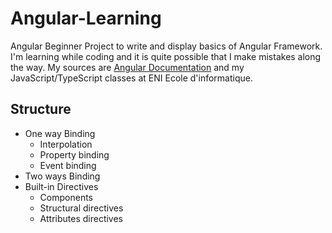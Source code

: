 # Angular-Learning
Angular Beginner Project to write and display basics of Angular Framework.
I'm learning while coding and it is quite possible that I make mistakes along the way.
My sources are [Angular Documentation](https://angular.io/docs) and my JavaScript/TypeScript classes at ENI Ecole d'informatique.

## Structure
+ One way Binding
  + Interpolation
  + Property binding
  + Event binding
+ Two ways Binding
+ Built-in Directives
  + Components
  + Structural directives
  + Attributes directives
  

